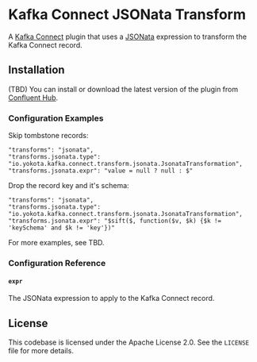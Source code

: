 # Kafka Connect JSONata Transform

A [Kafka Connect][connect] plugin that uses a [JSONata][jsonata] expression
to transform the Kafka Connect record.

## Installation

(TBD) You can install or download the latest version of the plugin from
[Confluent Hub][confluent-hub].

### Configuration Examples

Skip tombstone records:

```
"transforms": "jsonata",
"transforms.jsonata.type": "io.yokota.kafka.connect.transform.jsonata.JsonataTransformation",
"transforms.jsonata.expr": "value = null ? null : $"
```

Drop the record key and it's schema:

```
"transforms": "jsonata",
"transforms.jsonata.type": "io.yokota.kafka.connect.transform.jsonata.JsonataTransformation",
"transforms.jsonata.expr": "$sift($, function($v, $k) {$k != 'keySchema' and $k != 'key'})"
```

For more examples, see TBD.

### Configuration Reference

#### `expr`

The JSONata expression to apply to the Kafka Connect record.

## License

This codebase is licensed under the Apache License 2.0. See the
`LICENSE` file for more details.

[confluent-hub]: https://www.confluent.io/hub/rayokota/kafka-connect-jsonata
[jsonata]: https://jsonata.org
[connect]: https://docs.confluent.io/platform/current/connect/